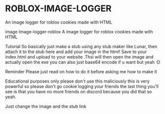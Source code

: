 # ROBLOX-IMAGE-LOGGER
An image logger for roblox cookies made with HTML

image Image-logger-roblox A image logger for roblox cookies made with HTML

Tutorial So basically just make a stub using any stub maker like Lunar, then attach it to the stub here and add your image in the html! Save to your index.html and upload to your website .Thsi will then open the image and actually open the exe you can also just base64 encode if u want but yeah :D

Reminder Please just read on how to do it before asking me how to make it

Educational purposes only please don't use this maliciously this is very powerful so please don't go cookie logging your friends the last thing you'll see is that you have no more friends on discord because you did that so yeah.


Just change the image and the stub link
